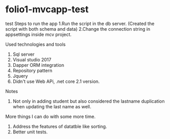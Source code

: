 # folio1-mvcapp-test
test
Steps to run the app
1.Run the script in the db server. (Created the script with both schema and data)
2.Change the connection string in appsettings inside mcv project.

Used technologies and tools
1. Sql server
2. Visual studio 2017
3. Dapper ORM integration
4. Repository pattern
5. Jquery
6. Didn't use Web APi, .net core 2.1 version.

Notes
1. Not only in adding student but also considered the lastname duplication when updating the last name as well.

More things I can do with some more time.
1. Address the features of datatble like sorting.
2. Better unit tests.

